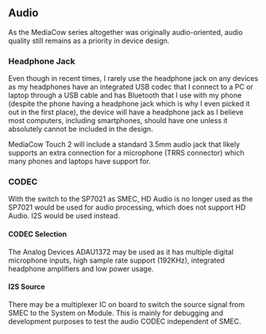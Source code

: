 ## Audio
As the MediaCow series altogether was originally audio-oriented, audio quality still remains as a priority in device design.

### Headphone Jack
Even though in recent times, I rarely use the headphone jack on any devices as my headphones have an integrated USB codec that I connect to a PC or laptop through a USB cable and has Bluetooth that I use with my phone (despite the phone having a headphone jack which is why I even picked it out in the first place), the device will have a headphone jack as I believe most computers, including smartphones, should have one unless it absolutely cannot be included in the design.

MediaCow Touch 2 will include a standard 3.5mm audio jack that likely supports an extra connection for a microphone (TRRS connector) which many phones and laptops have support for. 

### CODEC
With the switch to the SP7021 as SMEC, HD Audio is no longer used as the SP7021 would be used for audio processing, which does not support HD Audio. I2S would be used instead. 

#### CODEC Selection
The Analog Devices ADAU1372 may be used as it has multiple digital microphone inputs, high sample rate support (192KHz), integrated headphone amplifiers and low power usage.

#### I2S Source
There may be a multiplexer IC on board to switch the source signal from SMEC to the System on Module. This is mainly for debugging and development purposes to test the audio CODEC independent of SMEC.